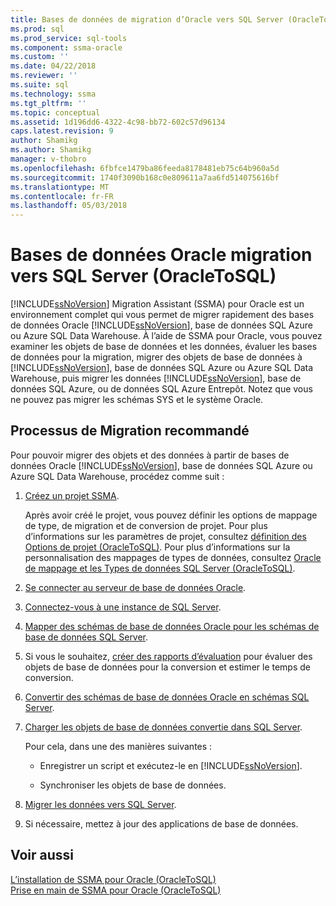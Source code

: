 ```yaml
---
title: Bases de données de migration d’Oracle vers SQL Server (OracleToSQL) | Documents Microsoft
ms.prod: sql
ms.prod_service: sql-tools
ms.component: ssma-oracle
ms.custom: ''
ms.date: 04/22/2018
ms.reviewer: ''
ms.suite: sql
ms.technology: ssma
ms.tgt_pltfrm: ''
ms.topic: conceptual
ms.assetid: 1d196dd6-4322-4c98-bb72-602c57d96134
caps.latest.revision: 9
author: Shamikg
ms.author: Shamikg
manager: v-thobro
ms.openlocfilehash: 6fbfce1479ba86feeda8178481eb75c64b960a5d
ms.sourcegitcommit: 1740f3090b168c0e809611a7aa6fd514075616bf
ms.translationtype: MT
ms.contentlocale: fr-FR
ms.lasthandoff: 05/03/2018
---
```

# <a name="migrating-oracle-databases-to-sql-server-oracletosql"></a>Bases de données Oracle migration vers SQL Server (OracleToSQL)
[!INCLUDE[ssNoVersion](../../includes/ssnoversion_md.md)] Migration Assistant (SSMA) pour Oracle est un environnement complet qui vous permet de migrer rapidement des bases de données Oracle [!INCLUDE[ssNoVersion](../../includes/ssnoversion_md.md)], base de données SQL Azure ou Azure SQL Data Warehouse. À l’aide de SSMA pour Oracle, vous pouvez examiner les objets de base de données et les données, évaluer les bases de données pour la migration, migrer des objets de base de données à [!INCLUDE[ssNoVersion](../../includes/ssnoversion_md.md)], base de données SQL Azure ou Azure SQL Data Warehouse, puis migrer les données [!INCLUDE[ssNoVersion](../../includes/ssnoversion_md.md)], base de données SQL Azure, ou de données SQL Azure Entrepôt. Notez que vous ne pouvez pas migrer les schémas SYS et le système Oracle.
  
## <a name="recommended-migration-process"></a>Processus de Migration recommandé  
Pour pouvoir migrer des objets et des données à partir de bases de données Oracle [!INCLUDE[ssNoVersion](../../includes/ssnoversion_md.md)], base de données SQL Azure ou Azure SQL Data Warehouse, procédez comme suit :
  
1.  [Créez un projet SSMA](http://msdn.microsoft.com/en-us/ee5d94c0-c7a6-4779-bd32-729bdaf61e1b).  
  
    Après avoir créé le projet, vous pouvez définir les options de mappage de type, de migration et de conversion de projet. Pour plus d’informations sur les paramètres de projet, consultez [définition des Options de projet &#40;OracleToSQL&#41;](../../ssma/oracle/setting-project-options-oracletosql.md). Pour plus d’informations sur la personnalisation des mappages de types de données, consultez [Oracle de mappage et les Types de données SQL Server &#40;OracleToSQL&#41;](../../ssma/oracle/mapping-oracle-and-sql-server-data-types-oracletosql.md).  
  
2.  [Se connecter au serveur de base de données Oracle](http://msdn.microsoft.com/en-us/e276cdbf-3ebc-4ba8-b40d-a7a42befa2b6).  
  
3.  [Connectez-vous à une instance de SQL Server](http://msdn.microsoft.com/en-us/1b2a8059-1829-4904-a82f-9c06de1e245f).  
  
4.  [Mapper des schémas de base de données Oracle pour les schémas de base de données SQL Server](http://msdn.microsoft.com/en-us/0edeaa08-9c5d-4e3a-bc15-b9a1f0c8a9dc).  
  
5.  Si vous le souhaitez, [créer des rapports d’évaluation](http://msdn.microsoft.com/en-us/4de9bcf6-1346-4740-87f9-7f24a8226357) pour évaluer des objets de base de données pour la conversion et estimer le temps de conversion.  
  
6.  [Convertir des schémas de base de données Oracle en schémas SQL Server](http://msdn.microsoft.com/en-us/e021182d-31da-443d-b110-937f5db27272).  
  
7.  [Charger les objets de base de données convertie dans SQL Server](http://msdn.microsoft.com/en-us/a8ae33b2-1883-4785-922b-ea0e31c0b37a).  
  
    Pour cela, dans une des manières suivantes :  
  
    -   Enregistrer un script et exécutez-le en [!INCLUDE[ssNoVersion](../../includes/ssnoversion_md.md)].  
  
    -   Synchroniser les objets de base de données.  
  
8.  [Migrer les données vers SQL Server](http://msdn.microsoft.com/en-us/e23c5268-41ed-4e55-9fe7-a11376202a13).  
  
9. Si nécessaire, mettez à jour des applications de base de données.  
  
## <a name="see-also"></a>Voir aussi  
[L’installation de SSMA pour Oracle &#40;OracleToSQL&#41;](../../ssma/oracle/installing-ssma-for-oracle-oracletosql.md)  
[Prise en main de SSMA pour Oracle &#40;OracleToSQL&#41;](../../ssma/oracle/getting-started-with-ssma-for-oracle-oracletosql.md)  
  
